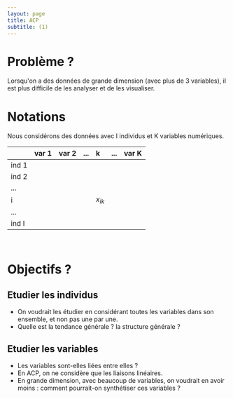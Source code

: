 ```yaml
---
layout: page
title: ACP
subtitle: (1)
---
```



# Problème ? 

Lorsqu'on a des données de grande dimension (avec plus de 3 variables), il est plus difficile de les analyser et de les visualiser. 


# Notations 

Nous considérons des données avec I individus et K variables numériques. 

| |var 1|var 2|...|k|...|var K|
|:----|:-----|:-----|:----|:----|:----|:----|
|ind 1|||||||
|ind 2|||||||
|...|||||||
|i||||$x_{ik}$|||
|...|||||||
|ind I|||||||

<br/>

# Objectifs ?

## Etudier les individus

* On voudrait les étudier en considérant toutes les variables dans son ensemble, et non pas une par une. 
* Quelle est la tendance générale ? la structure générale ?  

## Etudier les variables

* Les variables sont-elles liées entre elles ? 
* En ACP, on ne considère que les liaisons linéaires. 
* En grande dimension, avec beaucoup de variables, on voudrait en avoir moins : comment pourrait-on synthétiser ces variables ? 
